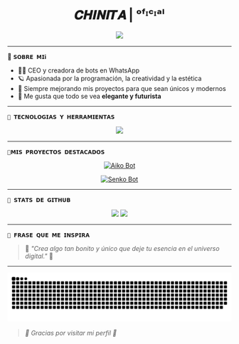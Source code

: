 <h1 align="center">𝑪𝑯𝑰𝑵𝑰𝑻𝑨 | ᵒᶠᶦᶜᶦᵃˡ</h1>

<p align="center">
  <img src="https://files.catbox.moe/i2o4y3.jpg" width="250px">
</p>

---

🌌 `𝗦𝗢𝗕𝗥𝗘 𝗠𝗜𝗶`
- 👩‍💻 CEO y creadora de bots en WhatsApp  
- 🪐 Apasionada por la programación, la creatividad y la estética  
- 🌸 Siempre mejorando mis proyectos para que sean únicos y modernos  
- 🎨 Me gusta que todo se vea **elegante y futurista**  

---

`🚀 𝗧𝗘𝗖𝗡𝗢𝗟𝗢𝗚𝗜𝗔𝗦 𝗬 𝗛𝗘𝗥𝗥𝗔𝗠𝗜𝗘𝗡𝗧𝗔𝗦`  
<p align="center">
  <img src="https://skillicons.dev/icons?i=js,nodejs,github,vscode,html,css,python,git" />
</p>

---

`🌷𝗠𝗜𝗦 𝗣𝗥𝗢𝗬𝗘𝗖𝗧𝗢𝗦 𝗗𝗘𝗦𝗧𝗔𝗖𝗔𝗗𝗢𝗦`

<p align="center">
  <a href="https://github.com/ittschinitaaa/Aiko-Bot">
    <img src="https://files.catbox.moe/bzpcgp.jpg" width="150" alt="Aiko Bot"/>
  </a>
</p>

<p align="center">
  <a href="https://github.com/ittschinitaaa/Senko-Bot">
    <img src="https://files.catbox.moe/swwwag.jpg" width="150" alt="Senko Bot"/>
  </a>
</p>

---

`💫 𝗦𝗧𝗔𝗧𝗦 𝗗𝗘 𝗚𝗜𝗧𝗛𝗨𝗕`
<p align="center">
  <img src="https://github-readme-stats.vercel.app/api?username=ittschinitaaa&show_icons=true&theme=tokyonight&hide_border=true" height="180px"/>
  <img src="https://github-readme-streak-stats.herokuapp.com?user=ittschinitaaa&theme=tokyonight&hide_border=true" height="180px"/>
</p>

---

`🌱 𝗙𝗥𝗔𝗦𝗘 𝗤𝗨𝗘 𝗠𝗘 𝗜𝗡𝗦𝗣𝗜𝗥𝗔`
> 🌌 *"Crea algo tan bonito y único que deje tu esencia en el universo digital."* 🌸  

---

<p align="center">
  <img src="https://raw.githubusercontent.com/Platane/snk/output/github-contribution-grid-snake.svg" />
</p>


> *🌻 Gracias por visitar mi perfil 🌻*

